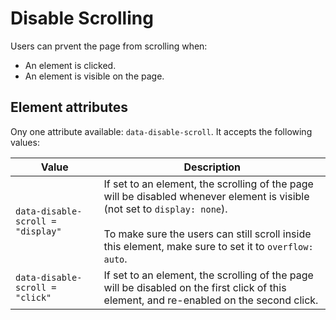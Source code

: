 # Disable Scrolling

Users can prvent the page from scrolling when:

- An element is clicked.
- An element is visible on the page.

## Element attributes

Ony one attribute available: `data-disable-scroll`. It accepts the following values:

| Value                             | Description                                                                                                                                                                                                                               |
| --------------------------------- | ----------------------------------------------------------------------------------------------------------------------------------------------------------------------------------------------------------------------------------------- |
| `data-disable-scroll = "display"` | If set to an element, the scrolling of the page will be disabled whenever element is visible (not set to `display: none`).<br/><br/>To make sure the users can still scroll inside this element, make sure to set it to `overflow: auto`. |
| `data-disable-scroll = "click"`   | If set to an element, the scrolling of the page will be disabled on the first click of this element, and re-enabled on the second click.                                                                                                  |
